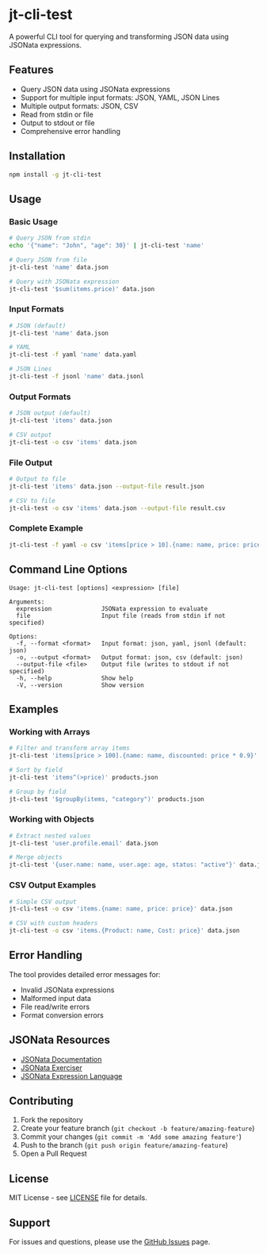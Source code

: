 # jt-cli-test

A powerful CLI tool for querying and transforming JSON data using JSONata expressions.

## Features

- Query JSON data using JSONata expressions
- Support for multiple input formats: JSON, YAML, JSON Lines
- Multiple output formats: JSON, CSV
- Read from stdin or file
- Output to stdout or file
- Comprehensive error handling

## Installation

```bash
npm install -g jt-cli-test
```

## Usage

### Basic Usage

```bash
# Query JSON from stdin
echo '{"name": "John", "age": 30}' | jt-cli-test 'name'

# Query JSON from file
jt-cli-test 'name' data.json

# Query with JSONata expression
jt-cli-test '$sum(items.price)' data.json
```

### Input Formats

```bash
# JSON (default)
jt-cli-test 'name' data.json

# YAML
jt-cli-test -f yaml 'name' data.yaml

# JSON Lines
jt-cli-test -f jsonl 'name' data.jsonl
```

### Output Formats

```bash
# JSON output (default)
jt-cli-test 'items' data.json

# CSV output
jt-cli-test -o csv 'items' data.json
```

### File Output

```bash
# Output to file
jt-cli-test 'items' data.json --output-file result.json

# CSV to file
jt-cli-test -o csv 'items' data.json --output-file result.csv
```

### Complete Example

```bash
jt-cli-test -f yaml -o csv 'items[price > 10].{name: name, price: price}' data.yaml --output-file filtered.csv
```

## Command Line Options

```
Usage: jt-cli-test [options] <expression> [file]

Arguments:
  expression              JSONata expression to evaluate
  file                    Input file (reads from stdin if not specified)

Options:
  -f, --format <format>   Input format: json, yaml, jsonl (default: json)
  -o, --output <format>   Output format: json, csv (default: json)
  --output-file <file>    Output file (writes to stdout if not specified)
  -h, --help              Show help
  -V, --version           Show version
```

## Examples

### Working with Arrays

```bash
# Filter and transform array items
jt-cli-test 'items[price > 100].{name: name, discounted: price * 0.9}' products.json

# Sort by field
jt-cli-test 'items^(>price)' products.json

# Group by field
jt-cli-test '$groupBy(items, "category")' products.json
```

### Working with Objects

```bash
# Extract nested values
jt-cli-test 'user.profile.email' data.json

# Merge objects
jt-cli-test '{user.name: name, user.age: age, status: "active"}' data.json
```

### CSV Output Examples

```bash
# Simple CSV output
jt-cli-test -o csv 'items.{name: name, price: price}' data.json

# CSV with custom headers
jt-cli-test -o csv 'items.{Product: name, Cost: price}' data.json
```

## Error Handling

The tool provides detailed error messages for:
- Invalid JSONata expressions
- Malformed input data
- File read/write errors
- Format conversion errors

## JSONata Resources

- [JSONata Documentation](https://jsonata.org/)
- [JSONata Exerciser](https://try.jsonata.org/)
- [JSONata Expression Language](https://docs.jsonata.org/overview.html)

## Contributing

1. Fork the repository
2. Create your feature branch (`git checkout -b feature/amazing-feature`)
3. Commit your changes (`git commit -m 'Add some amazing feature'`)
4. Push to the branch (`git push origin feature/amazing-feature`)
5. Open a Pull Request

## License

MIT License - see [LICENSE](LICENSE) file for details.

## Support

For issues and questions, please use the [GitHub Issues](https://github.com/username/jt-cli-test/issues) page.